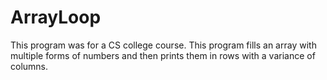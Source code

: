 # ArrayLoop
This program was for a CS college course. This program fills an array with multiple forms of numbers and then prints them in rows with a variance of columns.